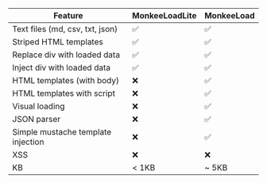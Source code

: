 | Feature                            | MonkeeLoadLite | MonkeeLoad |
| ---------------------------------- | -------------- | ---------- |
| Text files (md, csv, txt, json)    | ✅             | ✅         |
| Striped HTML templates             | ✅             | ✅         |
| Replace div with loaded data       | ✅             | ✅         |
| Inject div with loaded data        | ✅             | ✅         |
| HTML templates (with body)         | ❌             | ✅         |
| HTML templates with script         | ❌             | ✅         |
| Visual loading                     | ❌             | ✅         |
| JSON parser                        | ❌             | ✅         |
| Simple mustache template injection | ❌             | ✅         |
| XSS                                | ❌             | ❌         |
| KB                                 | < 1KB          | ~ 5KB      |
